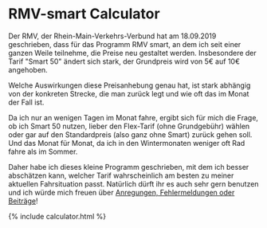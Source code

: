 # RMV-smart Calculator

Der RMV, der Rhein-Main-Verkehrs-Verbund hat am 18.09.2019 geschrieben, dass für das Programm RMV smart, an dem ich
seit einer ganzen Weile teilnehme, die Preise neu gestaltet werden. Insbesondere der Tarif "Smart 50" ändert sich stark,
der Grundpreis wird von 5€ auf 10€ angehoben.

Welche Auswirkungen diese Preisanhebung genau hat, ist stark abhängig von der konkreten Strecke, die man zurück legt
und wie oft das im Monat der Fall ist.

Da ich nur an wenigen Tagen im Monat fahre, ergibt sich für mich die Frage, ob ich Smart 50 nutzen, lieber den
Flex-Tarif (ohne Grundgebühr) wählen oder gar auf den Standardpreis (also ganz ohne Smart) zurück gehen soll. Und das
Monat für Monat, da ich in den Wintermonaten weniger oft Rad fahre als im Sommer.

Daher habe ich dieses kleine Programm geschrieben, mit dem ich besser abschätzen kann, welcher Tarif wahrscheinlich
am besten zu meiner aktuellen Fahrsituation passt. Natürlich dürft ihr es auch sehr gern benutzen und ich würde mich
freuen über [Anregungen, Fehlermeldungen oder Beiträge](https://github.com/jschirrmacher/rmv-smart-calculator/issues)!

{% include calculator.html %}
